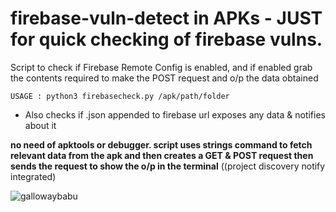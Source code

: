 # firebase-vuln-detect in APKs - JUST for quick checking of firebase vulns.
Script to check if Firebase Remote Config is enabled, and if enabled grab the contents required to make the POST request and o/p the data obtained

``USAGE : python3 firebasecheck.py /apk/path/folder ``

+ Also checks if .json appended to firebase url exposes any data & notifies about it


**no need of apktools or debugger. script uses strings command to fetch relevant data from the apk and then creates a GET & POST request then sends the request to show the o/p in the terminal**
((project discovery notify integrated)

![gallowaybabu](https://github.com/user-attachments/assets/c3c30026-6bd0-4632-9956-009ce90947e5)
